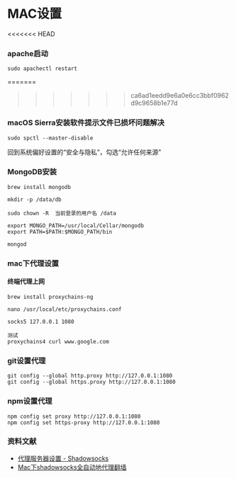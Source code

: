 # MAC设置

<<<<<<< HEAD
### apache启动
```
sudo apachectl restart
```

=======
>>>>>>> ca6ad1eedd9e6a0e6cc3bbf0962d9c9658b1e77d
### macOS Sierra安装软件提示文件已损坏问题解决

```
sudo spctl --master-disable
```

回到系统偏好设置的“安全与隐私”，勾选“允许任何来源”

### MongoDB安装

```
brew install mongodb

mkdir -p /data/db

sudo chown -R  当前登录的用户名 /data

export MONGO_PATH=/usr/local/Cellar/mongodb
export PATH=$PATH:$MONGO_PATH/bin

mongod
```

### mac下代理设置

#### 终端代理上网
```
brew install proxychains-ng

nano /usr/local/etc/proxychains.conf

socks5 127.0.0.1 1080

测试
proxychains4 curl www.google.com
```

### git设置代理
```
git config --global http.proxy http://127.0.0.1:1080
git config --global https.proxy http://127.0.0.1:1080
```

### npm设置代理
```
npm config set proxy http://127.0.0.1:1080
npm config set https-proxy http://127.0.0.1:1080
```

### 资料文献

- [代理服务器设置 - Shadowsocks](http://www.snowdream.tech/2016/03/31/proxy-settings-with-shadowsocks/#IDEA)
- [Mac下shadowsocks全自动地代理翻墙](http://haoweiguang.me/2017/05/08/Mac%E4%B8%8Bshadowsocks%E5%85%A8%E8%87%AA%E5%8A%A8%E5%9C%B0%E4%BB%A3%E7%90%86%E7%BF%BB%E5%A2%99/)
